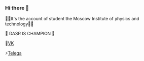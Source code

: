 ### Hi there 👋
:man_student:It's the account of student the Moscow Institute of physics and technology:man_student:

🏅 DASR IS CHAMPION 🏅
<!--
**SerikovAleksey/SerikovAleksey** is a ✨ _special_ ✨ repository because its `README.md` (this file) appears on your GitHub profile.

Here are some ideas to get you started:

- 🔭 I’m currently working on ...
- 🌱 I’m currently learning ...
- 👯 I’m looking to collaborate on ...
- 🤔 I’m looking for help with ...
- 💬 Ask me about ...
- 📫 How to reach me: ...
- 😄 Pronouns: ...
- ⚡ Fun fact: ...
-->
💬[VK](https://vk.com/lehand_man)

⚡[Telega](https://t.me/lehand_man)
